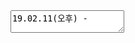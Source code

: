 <textarea markdown="">19.02.11(오후) - 


## 명명규칙

### 클래스의 시작은 대문자 + 명사

&gt; System

### 메소드의 시작은 소문자 + 동사

&gt; println

### 변수의 시작은 소문자 + 명사

&gt; firstName, lastName

### 상수는 모두 대문자

&gt; Pl = 3.14f;

## 명명규칙(2)

### 글자 길이 제한 X

&gt; Int expectedAgeOfPeopleFarEastAsia = 가능

### 예약어 사용 금지

&gt; int byte = 0 = 불가능

### 숫자로 시작 금지

&gt; int randNum1 = 0 =&gt;가능

&gt; int 1randNum = 0 =&gt; 불가능

### 특수문자 금지

&gt; int randNum★ = 0 = 불가능

## 변수 선언하기

변수타입 변수명(= 초기화값)

&gt; int age = 30

&gt; **변수 선언시 초기화는 꼭 해주어야 사용이 가능하다.**

<!--stackedit_data:
eyJoaXN0b3J5IjpbMzQ1NjQ2OTMsLTIwODg3NDY2MTJdfQ==
-->